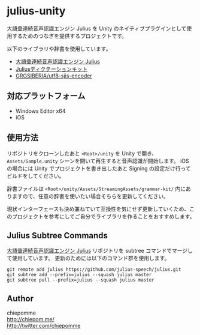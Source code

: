 julius-unity
=================

大語彙連続音声認識エンジン Julius を Unity のネイティブプラグインとして使用するためのつなぎを提供するプロジェクトです。

以下のライブラリや辞書を使用しています。

- [大語彙連続音声認識エンジン Julius](https://github.com/julius-speech/julius)
- [Juliusディクテーションキット](https://github.com/julius-speech/dictation-kit)
- [GRGSIBERIA/utf8-sjis-encoder](https://github.com/GRGSIBERIA/utf8-sjis-encoder)


対応プラットフォーム
-----------------

- Windows Editor x64
- iOS


使用方法
-----------------

リポジトリをクローンしたあと `<Root>/unity` を Unity で開き、 `Assets/Sample.unity` シーンを開いて再生すると音声認識が開始します。
iOS の場合には Unity でプロジェクトを書き出したあと Signing の設定だけ行ってビルドをしてください。

辞書ファイルは `<Root>/unity/Assets/StreamingAssets/grammar-kit/` 内にありますので、任意の辞書を使いたい場合そちらを更新してください。

現状インターフェースも決め兼ねていて互換性を気にせず更新していくため、このプロジェクトを参考にしてご自分でライブラリを作ることをおすすめします。



Julius Subtree Commands
-----------------

[大語彙連続音声認識エンジン Julius](https://github.com/julius-speech/julius) リポジトリを subtree コマンドでマージして使用しています。
更新のためには以下のコマンド群を使用します。

```
git remote add julius https://github.com/julius-speech/julius.git
git subtree add --prefix=julius --squash julius master
git subtree pull --prefix=julius --squash julius master
```


Author
-----------------

chiepomme  
http://chiepom.me/  
http://twitter.com/chiepomme  
